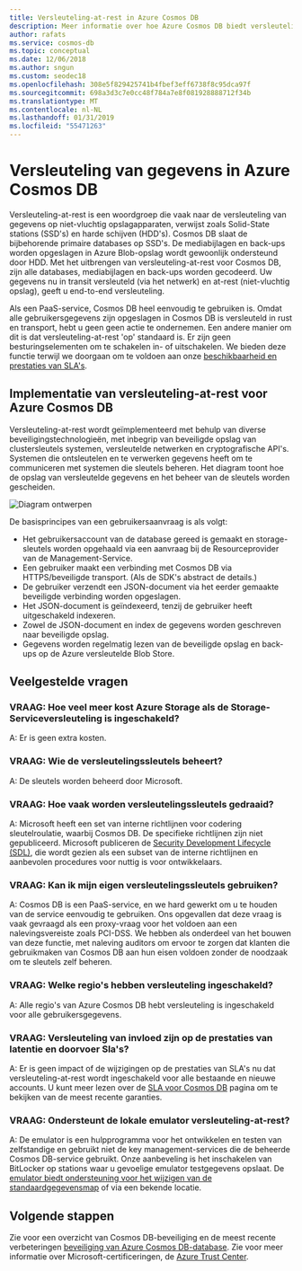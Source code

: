 ```yaml
---
title: Versleuteling-at-rest in Azure Cosmos DB
description: Meer informatie over hoe Azure Cosmos DB biedt versleuteling van data-at-rest en hoe deze is geïmplementeerd.
author: rafats
ms.service: cosmos-db
ms.topic: conceptual
ms.date: 12/06/2018
ms.author: sngun
ms.custom: seodec18
ms.openlocfilehash: 308e5f829425741b4fbef3eff6738f8c95dca97f
ms.sourcegitcommit: 698a3d3c7e0cc48f784a7e8f081928888712f34b
ms.translationtype: MT
ms.contentlocale: nl-NL
ms.lasthandoff: 01/31/2019
ms.locfileid: "55471263"
---
```

# <a name="data-encryption-in-azure-cosmos-db"></a>Versleuteling van gegevens in Azure Cosmos DB 

Versleuteling-at-rest is een woordgroep die vaak naar de versleuteling van gegevens op niet-vluchtig opslagapparaten, verwijst zoals Solid-State stations (SSD's) en harde schijven (HDD's). Cosmos DB slaat de bijbehorende primaire databases op SSD's. De mediabijlagen en back-ups worden opgeslagen in Azure Blob-opslag wordt gewoonlijk ondersteund door HDD. Met het uitbrengen van versleuteling-at-rest voor Cosmos DB, zijn alle databases, mediabijlagen en back-ups worden gecodeerd. Uw gegevens nu in transit versleuteld (via het netwerk) en at-rest (niet-vluchtig opslag), geeft u end-to-end versleuteling.

Als een PaaS-service, Cosmos DB heel eenvoudig te gebruiken is. Omdat alle gebruikersgegevens zijn opgeslagen in Cosmos DB is versleuteld in rust en transport, hebt u geen geen actie te ondernemen. Een andere manier om dit is dat versleuteling-at-rest 'op' standaard is. Er zijn geen besturingselementen om te schakelen in- of uitschakelen. We bieden deze functie terwijl we doorgaan om te voldoen aan onze [beschikbaarheid en prestaties van SLA's](https://azure.microsoft.com/support/legal/sla/cosmos-db).

## <a name="implementation-of-encryption-at-rest-for-azure-cosmos-db"></a>Implementatie van versleuteling-at-rest voor Azure Cosmos DB

Versleuteling-at-rest wordt geïmplementeerd met behulp van diverse beveiligingstechnologieën, met inbegrip van beveiligde opslag van clustersleutels systemen, versleutelde netwerken en cryptografische API's. Systemen die ontsleutelen en te verwerken gegevens heeft om te communiceren met systemen die sleutels beheren. Het diagram toont hoe de opslag van versleutelde gegevens en het beheer van de sleutels worden gescheiden. 

![Diagram ontwerpen](./media/database-encryption-at-rest/design-diagram.png)

De basisprincipes van een gebruikersaanvraag is als volgt:
- Het gebruikersaccount van de database gereed is gemaakt en storage-sleutels worden opgehaald via een aanvraag bij de Resourceprovider van de Management-Service.
- Een gebruiker maakt een verbinding met Cosmos DB via HTTPS/beveiligde transport. (Als de SDK's abstract de details.)
- De gebruiker verzendt een JSON-document via het eerder gemaakte beveiligde verbinding worden opgeslagen.
- Het JSON-document is geïndexeerd, tenzij de gebruiker heeft uitgeschakeld indexeren.
- Zowel de JSON-document en index de gegevens worden geschreven naar beveiligde opslag.
- Gegevens worden regelmatig lezen van de beveiligde opslag en back-ups op de Azure versleutelde Blob Store.

## <a name="frequently-asked-questions"></a>Veelgestelde vragen

### <a name="q-how-much-more-does-azure-storage-cost-if-storage-service-encryption-is-enabled"></a>VRAAG: Hoe veel meer kost Azure Storage als de Storage-Serviceversleuteling is ingeschakeld?
A: Er is geen extra kosten.

### <a name="q-who-manages-the-encryption-keys"></a>VRAAG: Wie de versleutelingssleutels beheert?
A: De sleutels worden beheerd door Microsoft.

### <a name="q-how-often-are-encryption-keys-rotated"></a>VRAAG: Hoe vaak worden versleutelingssleutels gedraaid?
A: Microsoft heeft een set van interne richtlijnen voor codering sleutelroulatie, waarbij Cosmos DB. De specifieke richtlijnen zijn niet gepubliceerd. Microsoft publiceren de [Security Development Lifecycle (SDL)](https://www.microsoft.com/sdl/default.aspx), die wordt gezien als een subset van de interne richtlijnen en aanbevolen procedures voor nuttig is voor ontwikkelaars.

### <a name="q-can-i-use-my-own-encryption-keys"></a>VRAAG: Kan ik mijn eigen versleutelingssleutels gebruiken?
A: Cosmos DB is een PaaS-service, en we hard gewerkt om u te houden van de service eenvoudig te gebruiken. Ons opgevallen dat deze vraag is vaak gevraagd als een proxy-vraag voor het voldoen aan een nalevingsvereiste zoals PCI-DSS. We hebben als onderdeel van het bouwen van deze functie, met naleving auditors om ervoor te zorgen dat klanten die gebruikmaken van Cosmos DB aan hun eisen voldoen zonder de noodzaak om te sleutels zelf beheren.

### <a name="q-what-regions-have-encryption-turned-on"></a>VRAAG: Welke regio's hebben versleuteling ingeschakeld?
A: Alle regio's van Azure Cosmos DB hebt versleuteling is ingeschakeld voor alle gebruikersgegevens.

### <a name="q-does-encryption-affect-the-performance-latency-and-throughput-slas"></a>VRAAG: Versleuteling van invloed zijn op de prestaties van latentie en doorvoer Sla's?
A: Er is geen impact of de wijzigingen op de prestaties van SLA's nu dat versleuteling-at-rest wordt ingeschakeld voor alle bestaande en nieuwe accounts. U kunt meer lezen over de [SLA voor Cosmos DB](https://azure.microsoft.com/support/legal/sla/cosmos-db) pagina om te bekijken van de meest recente garanties.

### <a name="q-does-the-local-emulator-support-encryption-at-rest"></a>VRAAG: Ondersteunt de lokale emulator versleuteling-at-rest?
A: De emulator is een hulpprogramma voor het ontwikkelen en testen van zelfstandige en gebruikt niet de key management-services die de beheerde Cosmos DB-service gebruikt. Onze aanbeveling is het inschakelen van BitLocker op stations waar u gevoelige emulator testgegevens opslaat. De [emulator biedt ondersteuning voor het wijzigen van de standaardgegevensmap](local-emulator.md) of via een bekende locatie.

## <a name="next-steps"></a>Volgende stappen

Zie voor een overzicht van Cosmos DB-beveiliging en de meest recente verbeteringen [beveiliging van Azure Cosmos DB-database](database-security.md).
Zie voor meer informatie over Microsoft-certificeringen, de [Azure Trust Center](https://azure.microsoft.com/support/trust-center/).
